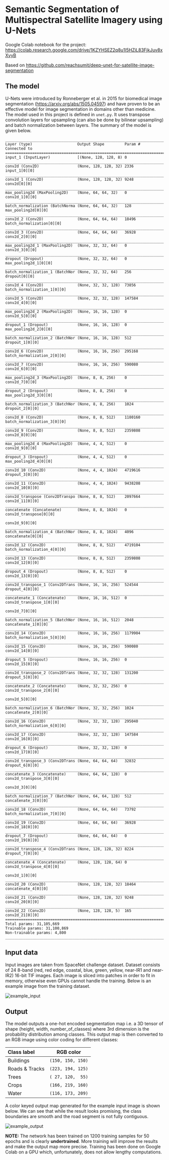 # Semantic Segmentation of Multispectral Satellite Imagery using U-Nets

Google Colab notebook for the project: https://colab.research.google.com/drive/1KZYHSEZ2q8u1l5HZiL83FjkJuv8xXvyB

Based on https://github.com/reachsumit/deep-unet-for-satellite-image-segmentation


## The model
U-Nets were introduced by Ronneberger et al. in 2015 for biomedical image segmentation (https://arxiv.org/abs/1505.04597) and have proven to be an effective model for image segmentation in domains other than medicine. The model used in this project is defined in `unet.py`. It uses transpose convolution layers for upsampling (can also be done by bilinear upsampling) and batch normalization between layers. The summary of the model is given below.
```
__________________________________________________________________________________________________
Layer (type)                    Output Shape         Param #     Connected to                     
==================================================================================================
input_1 (InputLayer)            [(None, 128, 128, 8) 0                                            
__________________________________________________________________________________________________
conv2d (Conv2D)                 (None, 128, 128, 32) 2336        input_1[0][0]                    
__________________________________________________________________________________________________
conv2d_1 (Conv2D)               (None, 128, 128, 32) 9248        conv2d[0][0]                     
__________________________________________________________________________________________________
max_pooling2d (MaxPooling2D)    (None, 64, 64, 32)   0           conv2d_1[0][0]                   
__________________________________________________________________________________________________
batch_normalization (BatchNorma (None, 64, 64, 32)   128         max_pooling2d[0][0]              
__________________________________________________________________________________________________
conv2d_2 (Conv2D)               (None, 64, 64, 64)   18496       batch_normalization[0][0]        
__________________________________________________________________________________________________
conv2d_3 (Conv2D)               (None, 64, 64, 64)   36928       conv2d_2[0][0]                   
__________________________________________________________________________________________________
max_pooling2d_1 (MaxPooling2D)  (None, 32, 32, 64)   0           conv2d_3[0][0]                   
__________________________________________________________________________________________________
dropout (Dropout)               (None, 32, 32, 64)   0           max_pooling2d_1[0][0]            
__________________________________________________________________________________________________
batch_normalization_1 (BatchNor (None, 32, 32, 64)   256         dropout[0][0]                    
__________________________________________________________________________________________________
conv2d_4 (Conv2D)               (None, 32, 32, 128)  73856       batch_normalization_1[0][0]      
__________________________________________________________________________________________________
conv2d_5 (Conv2D)               (None, 32, 32, 128)  147584      conv2d_4[0][0]                   
__________________________________________________________________________________________________
max_pooling2d_2 (MaxPooling2D)  (None, 16, 16, 128)  0           conv2d_5[0][0]                   
__________________________________________________________________________________________________
dropout_1 (Dropout)             (None, 16, 16, 128)  0           max_pooling2d_2[0][0]            
__________________________________________________________________________________________________
batch_normalization_2 (BatchNor (None, 16, 16, 128)  512         dropout_1[0][0]                  
__________________________________________________________________________________________________
conv2d_6 (Conv2D)               (None, 16, 16, 256)  295168      batch_normalization_2[0][0]      
__________________________________________________________________________________________________
conv2d_7 (Conv2D)               (None, 16, 16, 256)  590080      conv2d_6[0][0]                   
__________________________________________________________________________________________________
max_pooling2d_3 (MaxPooling2D)  (None, 8, 8, 256)    0           conv2d_7[0][0]                   
__________________________________________________________________________________________________
dropout_2 (Dropout)             (None, 8, 8, 256)    0           max_pooling2d_3[0][0]            
__________________________________________________________________________________________________
batch_normalization_3 (BatchNor (None, 8, 8, 256)    1024        dropout_2[0][0]                  
__________________________________________________________________________________________________
conv2d_8 (Conv2D)               (None, 8, 8, 512)    1180160     batch_normalization_3[0][0]      
__________________________________________________________________________________________________
conv2d_9 (Conv2D)               (None, 8, 8, 512)    2359808     conv2d_8[0][0]                   
__________________________________________________________________________________________________
max_pooling2d_4 (MaxPooling2D)  (None, 4, 4, 512)    0           conv2d_9[0][0]                   
__________________________________________________________________________________________________
dropout_3 (Dropout)             (None, 4, 4, 512)    0           max_pooling2d_4[0][0]            
__________________________________________________________________________________________________
conv2d_10 (Conv2D)              (None, 4, 4, 1024)   4719616     dropout_3[0][0]                  
__________________________________________________________________________________________________
conv2d_11 (Conv2D)              (None, 4, 4, 1024)   9438208     conv2d_10[0][0]                  
__________________________________________________________________________________________________
conv2d_transpose (Conv2DTranspo (None, 8, 8, 512)    2097664     conv2d_11[0][0]                  
__________________________________________________________________________________________________
concatenate (Concatenate)       (None, 8, 8, 1024)   0           conv2d_transpose[0][0]           
                                                                 conv2d_9[0][0]                   
__________________________________________________________________________________________________
batch_normalization_4 (BatchNor (None, 8, 8, 1024)   4096        concatenate[0][0]                
__________________________________________________________________________________________________
conv2d_12 (Conv2D)              (None, 8, 8, 512)    4719104     batch_normalization_4[0][0]      
__________________________________________________________________________________________________
conv2d_13 (Conv2D)              (None, 8, 8, 512)    2359808     conv2d_12[0][0]                  
__________________________________________________________________________________________________
dropout_4 (Dropout)             (None, 8, 8, 512)    0           conv2d_13[0][0]                  
__________________________________________________________________________________________________
conv2d_transpose_1 (Conv2DTrans (None, 16, 16, 256)  524544      dropout_4[0][0]                  
__________________________________________________________________________________________________
concatenate_1 (Concatenate)     (None, 16, 16, 512)  0           conv2d_transpose_1[0][0]         
                                                                 conv2d_7[0][0]                   
__________________________________________________________________________________________________
batch_normalization_5 (BatchNor (None, 16, 16, 512)  2048        concatenate_1[0][0]              
__________________________________________________________________________________________________
conv2d_14 (Conv2D)              (None, 16, 16, 256)  1179904     batch_normalization_5[0][0]      
__________________________________________________________________________________________________
conv2d_15 (Conv2D)              (None, 16, 16, 256)  590080      conv2d_14[0][0]                  
__________________________________________________________________________________________________
dropout_5 (Dropout)             (None, 16, 16, 256)  0           conv2d_15[0][0]                  
__________________________________________________________________________________________________
conv2d_transpose_2 (Conv2DTrans (None, 32, 32, 128)  131200      dropout_5[0][0]                  
__________________________________________________________________________________________________
concatenate_2 (Concatenate)     (None, 32, 32, 256)  0           conv2d_transpose_2[0][0]         
                                                                 conv2d_5[0][0]                   
__________________________________________________________________________________________________
batch_normalization_6 (BatchNor (None, 32, 32, 256)  1024        concatenate_2[0][0]              
__________________________________________________________________________________________________
conv2d_16 (Conv2D)              (None, 32, 32, 128)  295040      batch_normalization_6[0][0]      
__________________________________________________________________________________________________
conv2d_17 (Conv2D)              (None, 32, 32, 128)  147584      conv2d_16[0][0]                  
__________________________________________________________________________________________________
dropout_6 (Dropout)             (None, 32, 32, 128)  0           conv2d_17[0][0]                  
__________________________________________________________________________________________________
conv2d_transpose_3 (Conv2DTrans (None, 64, 64, 64)   32832       dropout_6[0][0]                  
__________________________________________________________________________________________________
concatenate_3 (Concatenate)     (None, 64, 64, 128)  0           conv2d_transpose_3[0][0]         
                                                                 conv2d_3[0][0]                   
__________________________________________________________________________________________________
batch_normalization_7 (BatchNor (None, 64, 64, 128)  512         concatenate_3[0][0]              
__________________________________________________________________________________________________
conv2d_18 (Conv2D)              (None, 64, 64, 64)   73792       batch_normalization_7[0][0]      
__________________________________________________________________________________________________
conv2d_19 (Conv2D)              (None, 64, 64, 64)   36928       conv2d_18[0][0]                  
__________________________________________________________________________________________________
dropout_7 (Dropout)             (None, 64, 64, 64)   0           conv2d_19[0][0]                  
__________________________________________________________________________________________________
conv2d_transpose_4 (Conv2DTrans (None, 128, 128, 32) 8224        dropout_7[0][0]                  
__________________________________________________________________________________________________
concatenate_4 (Concatenate)     (None, 128, 128, 64) 0           conv2d_transpose_4[0][0]         
                                                                 conv2d_1[0][0]                   
__________________________________________________________________________________________________
conv2d_20 (Conv2D)              (None, 128, 128, 32) 18464       concatenate_4[0][0]              
__________________________________________________________________________________________________
conv2d_21 (Conv2D)              (None, 128, 128, 32) 9248        conv2d_20[0][0]                  
__________________________________________________________________________________________________
conv2d_22 (Conv2D)              (None, 128, 128, 5)  165         conv2d_21[0][0]                  
==================================================================================================
Total params: 31,105,669
Trainable params: 31,100,869
Non-trainable params: 4,800
__________________________________________________________________________________________________
```

## Input data
Input images are taken from SpaceNet challenge dataset. Dataset consists of 24 8-band (red, red edge, coastal, blue, green, yellow, near-IR1 and near-IR2) 16-bit TIF images. Each image is sliced into patches in order to fit in memory, otherwise even GPUs cannot handle the training. Below is an example image from the training dataset.

![example_input](rsc/example_input.png)

## Output
The model outputs a one-hot encoded segmentation map i.e. a 3D tensor of shape (height, width, number_of_classes) where 3rd dimension is the probability distribution among classes. This output map is then converted to an RGB image using color coding for different classes:

|   Class label   |     RGB color     |
|:--------------- |:-----------------:|
| Buildings       | `(150, 150, 150)` |
| Roads & Tracks  | `(223, 194, 125)` |
| Trees           | `( 27, 120,  55)` |
| Crops           | `(166, 219, 160)` |
| Water           | `(116, 173, 209)` |

A color keyed output map generated for the example input image is shown below. We can see that while the result looks promising, the class boundaries are smooth and the road segment is not fully contiguous.

![example_output](rsc/example_output.png)

**NOTE:** The network has been trained on 1200 training samples for 50 epochs and is clearly **undertrained**. More training will improve the results and make the output map more precise. Training has been done on Google Colab on a GPU which, unfortunately, does not allow lengthy computations.
